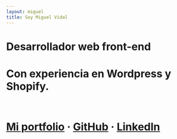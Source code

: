 ```yaml
---
layout: miguel
title: Soy Miguel Vidal
---
```



# Desarrollador web front-end
# Con experiencia en <span class="wp-color">Wordpress</span> y <span class="shopify-color">Shopify</span>.

<br>

# [Mi portfolio](./#) · [GitHub](https://github.com/migvidal/) · [LinkedIn](https://www.linkedin.com/in/miguel-vidal-funcia-121035167/)